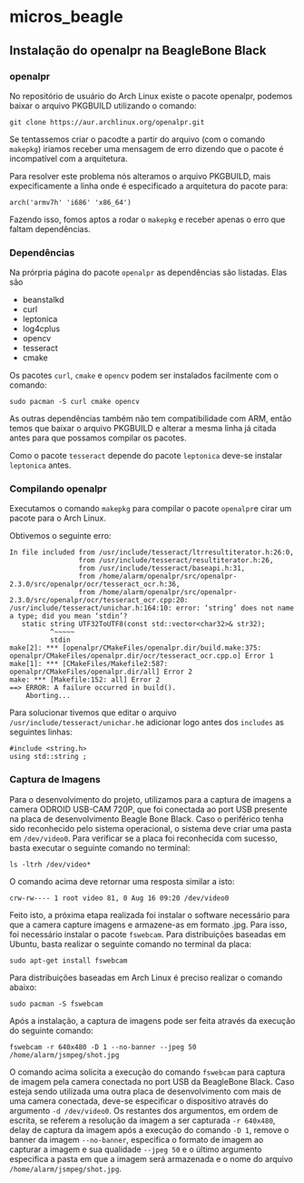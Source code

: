 # micros_beagle

## Instalação do openalpr na BeagleBone Black

### openalpr

No repositório de usuário do Arch Linux existe o pacote openalpr, podemos baixar o arquivo PKGBUILD utilizando o comando:

```
git clone https://aur.archlinux.org/openalpr.git
```

Se tentassemos criar o pacodte a partir do arquivo (com o comando `makepkg`) iriamos receber uma mensagem de erro dizendo que o pacote é incompatível com a arquitetura.

Para resolver este problema nós alteramos o arquivo PKGBUILD, mais expecificamente a linha onde é especificado a arquitetura do pacote para:

```
arch('armv7h' 'i686' 'x86_64')
```

Fazendo isso, fomos aptos a rodar o `makepkg` e receber apenas o erro que faltam dependências.

### Dependências

Na prórpria página do pacote `openalpr` as dependências são listadas. Elas são

- beanstalkd
- curl
- leptonica
- log4cplus
- opencv
- tesseract
- cmake

Os pacotes `curl`, `cmake` e `opencv` podem ser instalados facilmente com o comando:

```
sudo pacman -S curl cmake opencv
```

As outras dependências também não tem compatibilidade com ARM, então temos que baixar o arquivo PKGBUILD e alterar a mesma linha já citada antes para que possamos compilar os pacotes.

Como o pacote `tesseract` depende do pacote `leptonica` deve-se instalar `leptonica` antes.

### Compilando openalpr

Executamos o comando `makepkg` para compilar o pacote `openalpr`e cirar um pacote para o Arch Linux.

Obtivemos o seguinte erro:

```
In file included from /usr/include/tesseract/ltrresultiterator.h:26:0,
                 from /usr/include/tesseract/resultiterator.h:26,
                 from /usr/include/tesseract/baseapi.h:31,
                 from /home/alarm/openalpr/src/openalpr-2.3.0/src/openalpr/ocr/tesseract_ocr.h:36,
                 from /home/alarm/openalpr/src/openalpr-2.3.0/src/openalpr/ocr/tesseract_ocr.cpp:20:
/usr/include/tesseract/unichar.h:164:10: error: ‘string’ does not name a type; did you mean ‘stdin’?
   static string UTF32ToUTF8(const std::vector<char32>& str32);
          ^~~~~~
          stdin
make[2]: *** [openalpr/CMakeFiles/openalpr.dir/build.make:375: openalpr/CMakeFiles/openalpr.dir/ocr/tesseract_ocr.cpp.o] Error 1
make[1]: *** [CMakeFiles/Makefile2:587: openalpr/CMakeFiles/openalpr.dir/all] Error 2
make: *** [Makefile:152: all] Error 2
==> ERROR: A failure occurred in build().
    Aborting...
```

Para solucionar tivemos que editar o arquivo `/usr/include/tesseract/unichar.h`e adicionar logo antes dos `includes` as seguintes linhas:

```
#include <string.h>
using std::string ;
```

### Captura de Imagens

Para o desenvolvimento do projeto, utilizamos para a captura de imagens a camera ODROID USB-CAM 720P, que foi conectada ao port USB presente na placa de desenvolvimento Beagle Bone Black. Caso o periférico tenha sido reconhecido pelo sistema operacional, o sistema deve criar uma pasta em `/dev/video0`. Para verificar se a placa foi reconhecida com sucesso, basta executar o seguinte comando no terminal:

```
ls -ltrh /dev/video*
```

O comando acima deve retornar uma resposta similar a isto:

```
crw-rw---- 1 root video 81, 0 Aug 16 09:20 /dev/video0
```
Feito isto, a próxima etapa realizada foi instalar o software necessário para que a camera capture imagens e armazene-as em formato .jpg. Para isso, foi necessário instalar o pacote `fswebcam`. Para distribuições baseadas em Ubuntu, basta realizar o seguinte comando no terminal da placa:

```
sudo apt-get install fswebcam
```

Para distribuições baseadas em Arch Linux é preciso realizar o comando abaixo:

```
sudo pacman -S fswebcam
```

Após a instalação, a captura de imagens pode ser feita através da execução do seguinte comando:

```
fswebcam -r 640x480 -D 1 --no-banner --jpeg 50 /home/alarm/jsmpeg/shot.jpg
```

O comando acima solicita a execução do comando `fswebcam` para captura de imagem pela camera conectada no port USB da BeagleBone Black. Caso esteja sendo utilizada uma outra placa de desenvolvimento com mais de uma camera conectada, deve-se especificar o dispositivo através do argumento `-d /dev/video0`. Os restantes dos argumentos, em ordem de escrita, se referem a resolução da imagem a ser capturada `-r 640x480`, delay de captura da imagem após a execução do comando `-D 1`, remove o banner da imagem `--no-banner`, especifica o formato de imagem ao capturar a imagem e sua qualidade `--jpeg 50` e o último argumento especifica a pasta em que a imagem será armazenada e o nome do arquivo `/home/alarm/jsmpeg/shot.jpg`.

